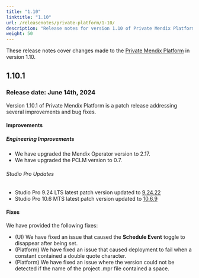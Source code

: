 ```yaml
---
title: "1.10"
linktitle: "1.10"
url: /releasenotes/private-platform/1-10/
description: "Release notes for version 1.10 of Private Mendix Platform"
weight: 50
---
```


These release notes cover changes made to the [Private Mendix Platform](/private-mendix-platform/) in version 1.10.

## 1.10.1

### Release date: June 14th, 2024

Version 1.10.1 of Private Mendix Platform is a patch release addressing several improvements and bug fixes.

#### Improvements

##### Engineering Improvements

* We have upgraded the Mendix Operator version to 2.17.
* We have upgraded the PCLM version to 0.7.

###### Studio Pro Updates

* Studio Pro 9.24 LTS latest patch version updated to [9.24.22](/releasenotes/studio-pro/9.24/#92422)
* Studio Pro 10.6 MTS latest patch version updated to [10.6.9](/releasenotes/studio-pro/10.6/#1069)

#### Fixes

We have provided the following fixes:

* (UI) We have fixed an issue that caused the **Schedule Event** toggle to disappear after being set.
* (Platform) We have fixed an issue that caused deployment to fail when a constant contained a double quote character.
* (Platform) We have fixed an issue where the version could not be detected if the name of the project .mpr file contained a space.

